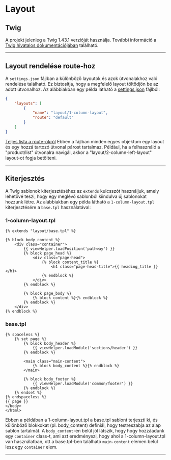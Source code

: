 # Layout

## Twig
A projekt jelenleg a Twig 1.43.1 verzióját használja. További információ a [Twig hivatalos dokumentációjában](https://twig.symfony.com/doc/1.x/) található.

---

## Layout rendelése route-hoz

A `settings.json` fájlban a különböző layoutok és azok útvonalakhoz való rendelése található. Ez biztosítja, hogy a megfelelő layout töltődjön be az adott útvonalhoz. Az alábbiakban egy példa látható a [settings.json](../theme-configs/02_settings_json.md) fájlból:

```json
{
    "layouts": [
        {
            "name": "layout/1-column-layout",
            "route": "default"
        }
    ]
}
```
[Teljes lista a route-okról](04_global_objects.md#routes)
Ebben a fájlban minden egyes objektum egy layout és egy hozzá tartozó útvonal párost tartalmaz. Például, ha a felhasználó a "product/list" útvonalra navigál, akkor a "layout/2-column-left-layout" layout-ot fogja betölteni.

---

## Kiterjesztés
A Twig sablonok kiterjesztéséhez az `extends` kulcsszót használjuk, amely lehetővé teszi, hogy egy meglévő sablonból kiindulva új sablonokat hozzunk létre. Az alábbiakban egy példa látható a `1-column-layout.tpl` kiterjesztésére a `base.tpl` használatával:

### 1-column-layout.tpl

```
{% extends "layout/base.tpl" %}

{% block body_content %}
    <div class="container">
        {{ viewHelper.loadPosition('pathway') }}
        {% block page_head %}
            <div class="page-head">
                {% block content_title %}
                    <h1 class="page-head-title">{{ heading_title }}</h1>
                {% endblock %}
            </div>
        {% endblock %}

        {% block page_body %}
            {% block content %}{% endblock %}
        {% endblock %}
    </div>
{% endblock %}
```

### base.tpl

```
{% spaceless %}
    {% set page %}
        {% block body_header %}
            {{ viewHelper.loadModule('sections/header') }}
        {% endblock %}

        <main class="main-content">
            {% block body_content %}{% endblock %}
        </main>

        {% block body_footer %}
            {{ viewHelper.loadModule('common/footer') }}
        {% endblock %}
    {% endset %}
{% endspaceless %}
{{ page }}
</body>
</html>
```

Ebben a példában a 1-column-layout.tpl a base.tpl sablont terjeszti ki, és különböző blokkokat (pl. body_content) definiál, hogy testreszabja az alap sablon tartalmát. A `body_content`-en belül jól látszik, hogy hogy hozzáadunk egy `container` class-t, ami azt eredményezi, hogy ahol a 1-column-layout.tpl van használatban, ott a base.tpl-ben található `main-content` elemen belül lesz egy `container` elem.

---
